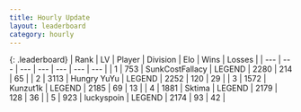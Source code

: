 ```yaml
---
title: Hourly Update
layout: leaderboard
category: hourly
---
```


{: .leaderboard}
| Rank | LV | Player | Division | Elo | Wins | Losses |
| --- | --- | --- | --- | --- | --- | --- |
| <span data-change="0">1</span> | 753 | <span title="ID: 402846">SunkCostFallacy</span> | LEGEND | <span data-change="0">2280</span> | <span data-change="0">214</span> | <span data-change="0">65</span> |
| <span data-change="0">2</span> | 3113 | <span title="ID: 164871">Hungry YuYu</span> | LEGEND | <span data-change="0">2252</span> | <span data-change="0">120</span> | <span data-change="0">29</span> |
| <span data-change="0">3</span> | 1572 | <span title="ID: 392407">Kunzut1k</span> | LEGEND | <span data-change="0">2185</span> | <span data-change="0">69</span> | <span data-change="0">13</span> |
| <span data-change="0">4</span> | 1881 | <span title="ID: 353063">Sktima</span> | LEGEND | <span data-change="0">2179</span> | <span data-change="0">128</span> | <span data-change="0">36</span> |
| <span data-change="0">5</span> | 923 | <span title="ID: 512212">luckyspoin</span> | LEGEND | <span data-change="0">2174</span> | <span data-change="0">93</span> | <span data-change="0">42</span> |